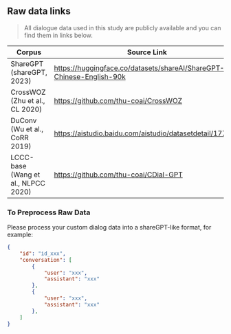 ## Raw data links

> All dialogue data used in this study are publicly available and you can find them in links below. 

| Corpus | Source Link |
| --- | --- |
| ShareGPT (shareGPT, 2023) | https://huggingface.co/datasets/shareAI/ShareGPT-Chinese-English-90k | 
| CrossWOZ (Zhu et al., CL 2020) |  https://github.com/thu-coai/CrossWOZ |
| DuConv (Wu et al., CoRR 2019)  | https://aistudio.baidu.com/aistudio/datasetdetail/177164 |
| LCCC-base (Wang et al., NLPCC 2020) | https://github.com/thu-coai/CDial-GPT |

### To Preprocess Raw Data

Please process your custom dialog data into a shareGPT-like format, for example:
```json
{
    "id": "id_xxx",
    "conversation": [
        {
            "user": "xxx",
            "assistant": "xxx"
        },
        {
            "user": "xxx",
            "assistant": "xxx"
        },
    ]
}
```